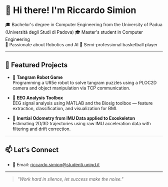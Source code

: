 # 👋 Hi there! I'm Riccardo Simion

🎓 Bachelor's degree in Computer Engineering from the University of Padua (Università degli Studi di Padova) 
🎓 Master's student in Computer Engineering  
🤖 Passionate about Robotics and AI
🏀 Semi-professional basketball player

---

## 🚀 Featured Projects

- 🧩 **Tangram Robot Game**  
  Programming a UR5e robot to solve tangram puzzles using a PLOC2D camera and object manipulation via TCP communication.

- 🧠 **EEG Analysis Toolbox**  
  EEG signal analysis using MATLAB and the Biosig toolbox — feature extraction, classification, and visualization for BMI.

- 📍 **Inertial Odometry from IMU Data applied to Exoskeleton**  
  Estimating 2D/3D trajectories using raw IMU acceleration data with filtering and drift correction.

---

## 📫 Let's Connect

- 📧 Email: riccardo.simion@studenti.unipd.it  

---

> *"Work hard in silence, let success make the noise."*


<!--
**simionRiccard0/simionRiccard0** is a ✨ _special_ ✨ repository because its `README.md` (this file) appears on your GitHub profile.

Here are some ideas to get you started:

- 🔭 I’m currently working on ...
- 🌱 I’m currently learning ...
- 👯 I’m looking to collaborate on ...
- 🤔 I’m looking for help with ...
- 💬 Ask me about ...
- 📫 How to reach me: ...
- 😄 Pronouns: ...
- ⚡ Fun fact: ...
-->

